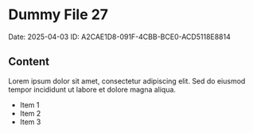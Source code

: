 # Dummy File 27

Date: 2025-04-03
ID: A2CAE1D8-091F-4CBB-BCE0-ACD5118E8814

## Content

Lorem ipsum dolor sit amet, consectetur adipiscing elit.
Sed do eiusmod tempor incididunt ut labore et dolore magna aliqua.

* Item 1
* Item 2
* Item 3
